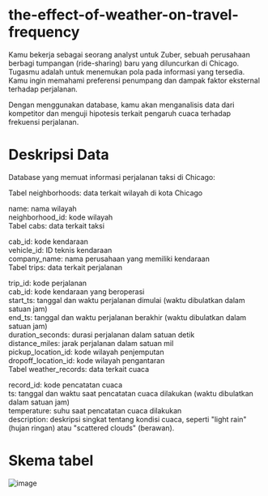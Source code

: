 # the-effect-of-weather-on-travel-frequency

Kamu bekerja sebagai seorang analyst untuk Zuber, sebuah perusahaan berbagi tumpangan (ride-sharing) baru yang diluncurkan di Chicago. Tugasmu adalah untuk menemukan pola pada informasi yang tersedia. Kamu ingin memahami preferensi penumpang dan dampak faktor eksternal terhadap perjalanan.

Dengan menggunakan database, kamu akan menganalisis data dari kompetitor dan menguji hipotesis terkait pengaruh cuaca terhadap frekuensi perjalanan. 

# Deskripsi Data
Database yang memuat informasi perjalanan taksi di Chicago:

Tabel neighborhoods: data terkait wilayah di kota Chicago <br>

name: nama wilayah <br>
neighborhood_id: kode wilayah <br>
Tabel cabs: data terkait taksi <br>

cab_id: kode kendaraan<br>
vehicle_id: ID teknis kendaraan<br>
company_name: nama perusahaan yang memiliki kendaraan<br>
Tabel trips: data terkait perjalanan<br>

trip_id: kode perjalanan<br>
cab_id: kode kendaraan yang beroperasi<br>
start_ts: tanggal dan waktu perjalanan dimulai (waktu dibulatkan dalam satuan jam)<br>
end_ts: tanggal dan waktu perjalanan berakhir (waktu dibulatkan dalam satuan jam)<br>
duration_seconds: durasi perjalanan dalam satuan detik<br>
distance_miles: jarak perjalanan dalam satuan mil<br>
pickup_location_id: kode wilayah penjemputan<br>
dropoff_location_id: kode wilayah pengantaran<br>
Tabel weather_records: data terkait cuaca<br>

record_id: kode pencatatan cuaca<br>
ts: tanggal dan waktu saat pencatatan cuaca dilakukan (waktu dibulatkan dalam satuan jam)<br>
temperature: suhu saat pencatatan cuaca dilakukan<br>
description: deskripsi singkat tentang kondisi cuaca, seperti "light rain" (hujan ringan) atau "scattered clouds" (berawan).<br>

# Skema tabel
![image](https://github.com/sultanazhari/the-effect-of-weather-on-travel-frequency/assets/89324682/4f281645-7785-436a-895d-79f078b2c41a)
